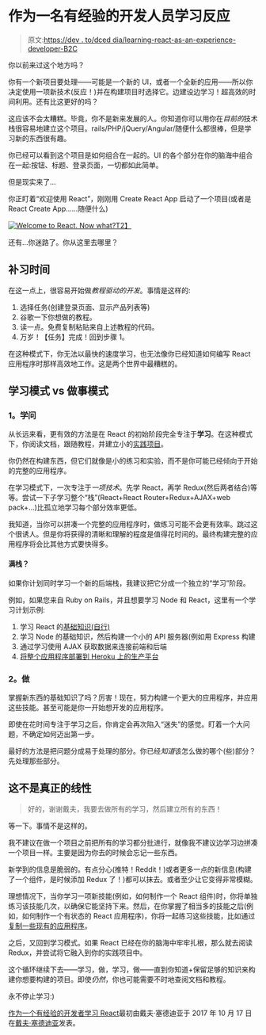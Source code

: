 # 作为一名有经验的开发人员学习反应

> 原文:[https://dev . to/dced dia/learning-react-as-an-experience-developer-B2C](https://dev.to/dceddia/learning-react-as-an-experienced-developer-b2c)

你以前来过这个地方吗？

你有一个新项目要处理——可能是一个新的 UI，或者一个全新的应用——所以你决定使用一项新技术(反应！)并在构建项目时选择它。边建设边学习！超高效的时间利用。还有比这更好的吗？

这应该不会太糟糕。毕竟，你不是新来发展的人。你知道你可以用你在*目前的*技术栈很容易地建立这个项目。rails/PHP/jQuery/Angular/随便什么都很棒，但是学习新的东西很有趣。

你已经可以看到这个项目是如何组合在一起的。UI 的各个部分在你的脑海中组合在一起:按钮、标题、登录页面，一切都如此简单。

但是现实来了…

你正盯着“欢迎使用 React”，刚刚用 Create React App 启动了一个项目(或者是 React Create App……随便什么)

[![Welcome to React. Now what?](../Images/671844ad90f1a005b920f6446b523ceb.png)T2】](https://res.cloudinary.com/practicaldev/image/fetch/s--yt3l__WX--/c_limit%2Cf_auto%2Cfl_progressive%2Cq_auto%2Cw_880/https://daveceddia.com/images/welcome-to-react-now-what.png)

还有…你迷路了。你从这里去哪里？

## [](#tutorial-time)补习时间

在这一点上，很容易开始做*教程驱动的开发*。事情是这样的:

1.  选择任务(创建登录页面、显示产品列表等)
2.  谷歌一下你想做的教程。
3.  读一点。免费复制粘贴来自上述教程的代码。
4.  万岁！【任务】完成！回到步骤 1。

在这种模式下，你无法以最快的速度学习，也无法像你已经知道如何编写 React 应用程序时那样高效地工作。这是两个世界中最糟糕的。

## [](#learning-mode-vs-doing-mode)学习模式 vs 做事模式

### [](#1-learning)1。学问

从长远来看，更有效的方法是在 React 的初始阶段完全专注于**学习**。在这种模式下，你阅读文档，跟随教程，并建立小的[实践项目](https://daveceddia.com/react-practice-projects)。

你仍然在构建东西，但它们就像是小的练习和实验，而不是你可能已经倾向于开始的完整的应用程序。

在学习模式下，一次专注于*一项技术*。先学 React，再学 Redux(然后两者结合)等等。尝试一下子学习整个“栈”(React+React Router+Redux+AJAX+web pack+…)比孤立地学习每个部分效率更低。

我知道，当你可以拼凑一个完整的应用程序时，做练习可能不会更有效率。跳过这个很诱人。但是你将获得的清晰和理解的程度是值得花时间的。最终构建完整的应用程序将会比其他方式要快得多。

#### [](#full-stack)满栈？

如果你计划同时学习一个新的后端栈，我建议把它分成一个独立的“学习”阶段。

例如，如果您来自 Ruby on Rails，并且想要学习 Node 和 React，这里有一个学习计划示例:

1.  学习 React 的[基础知识(自行)](https://daveceddia.com/pure-react)
2.  学习 Node 的基础知识，然后构建一个小的 API 服务器(例如用 Express 构建
3.  通过学习使用 AJAX 获取数据来连接前端和后端
4.  [将整个应用程序部署到 Heroku 上的生产平台](https://daveceddia.com/create-react-app-express-production/)

### [](#2-doing)2。做

掌握新东西的基础知识了吗？厉害！现在，努力构建一个更大的应用程序，并应用这些技能。甚至可能是你一开始想开发的应用程序。

即使在花时间专注于学习之后，你肯定会再次陷入“迷失”的感觉。盯着一个大问题，不确定如何迈出第一步。

最好的方法是把问题分成易于处理的部分。你已经*知道*该怎么做的哪个(些)部分？先处理那些部分。

## [](#its-not-really-linear)这不是真正的线性

> 好的，谢谢戴夫，我要去做所有的学习，然后建立所有的东西！

等一下。事情不是这样的。

我不建议在做一个项目之前把所有的学习都分批进行，就像我不建议边学习边拼凑一个项目一样。主要是因为你去的时候会忘记一些东西。

新学到的信息是脆弱的。有点分心(推特！Reddit！)或者更多一点的新信息(构建了一个组件，是时候添加 Redux 了！)都可以抹去。或者至少让它变得非常模糊。

理想情况下，当你学习一项新技能(例如，如何制作一个 React 组件)时，你将单独练习该技能几次，以确保它能坚持下来。然后，在你掌握了相当多的技能之后(例如，如何制作一个有状态的 React 应用程序)，你将一起练习这些技能，比如通过[复制一些现有的应用程序](https://daveceddia.com/learn-react-with-copywork)。

之后，又回到学习模式。如果 React 已经在你的脑海中牢牢扎根，那么就去阅读 Redux，并尝试将它融入到你的实践项目中。

这个循环继续下去——学习，做，学习，做——直到你知道+保留足够的知识来构建你想要构建的项目。即使*仍然*，你也可能需要不时地查阅文档和教程。

永不停止学习:)

[作为一个有经验的开发者学习 React](https://daveceddia.com/learn-react-as-experienced-developer/)最初由戴夫·塞德迪亚于 2017 年 10 月 17 日在[戴夫·塞德迪亚](https://daveceddia.com)发表。